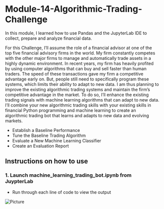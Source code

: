 # Module-14-Algorithmic-Trading-Challenge

In this module, I learned how to use Pandas and the JupyterLab IDE to collect, prepare and analyze financial data.

For this Challenge, I’ll assume the role of a financial advisor at one of the top five financial advisory firms in the world. My firm constantly
competes with the other major firms to manage and automatically trade assets in a highly dynamic environment. In recent years, my firm has heavily
profited by using computer algorithms that can buy and sell faster than human traders.
The speed of these transactions gave my firm a competitive advantage early on. But, people still need to specifically program these systems, which
limits their ability to adapt to new data. I am thus planning to improve the existing algorithmic trading systems and maintain the firm’s competitive
advantage in the market. To do so, I’ll enhance the existing trading signals with machine learning algorithms that can adapt to new data.
I’ll combine your new algorithmic trading skills with your existing skills in financial Python programming and machine learning to create an
algorithmic trading bot that learns and adapts to new data and evolving markets.

* Establish a Baseline Performance
* Tune the Baseline Trading Algorithm
* Evaluate a New Machine Learning Classifier
* Create an Evaluation Report


## Instructions on how to use 

### 1. Launch machine_learning_trading_bot.ipynb from JuypterLab
* Run through each line of code to view the output

![Picture](https://www.columbia.edu/content/themes/custom/columbia/assets/img/cu-header.svg)


